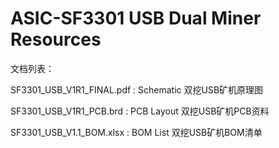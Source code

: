 # ASIC-SF3301 USB Dual Miner Resources

文档列表：

SF3301_USB_V1R1_FINAL.pdf : Schematic 双挖USB矿机原理图

SF3301_USB_V1R1_PCB.brd : PCB Layout 双挖USB矿机PCB资料

SF3301_USB_V1.1_BOM.xlsx :  BOM List 双挖USB矿机BOM清单

